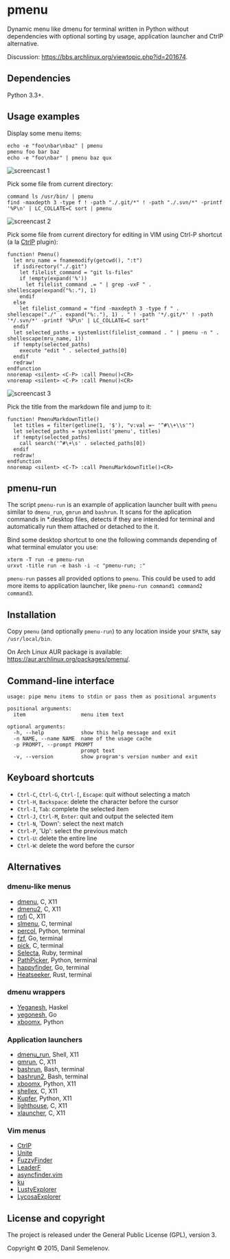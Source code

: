 # pmenu
Dynamic menu like dmenu for terminal written in Python without dependencies with optional sorting by usage, application launcher and CtrlP alternative.

Discussion: https://bbs.archlinux.org/viewtopic.php?id=201674.

## Dependencies

Python 3.3+.

## Usage examples

Display some menu items:

    echo -e "foo\nbar\nbaz" | pmenu
    pmenu foo bar baz
    echo -e "foo\nbar" | pmenu baz qux

![screencast 1](https://raw.githubusercontent.com/sgtpep/pmenu/master/screencasts/1.gif)

Pick some file from current directory:

    command ls /usr/bin/ | pmenu
    find -maxdepth 3 -type f ! -path "./.git/*" ! -path "./.svn/*" -printf '%P\n' | LC_COLLATE=C sort | pmenu

![screencast 2](https://raw.githubusercontent.com/sgtpep/pmenu/master/screencasts/2.gif)

Pick some file from current directory for editing in VIM using Ctrl-P shortcut (a la [CtrlP](http://kien.github.io/ctrlp.vim/) plugin):

    function! Pmenu()
      let mru_name = fnamemodify(getcwd(), ":t")
      if isdirectory("./.git")
        let filelist_command = "git ls-files"
        if !empty(expand('%'))
          let filelist_command .= " | grep -vxF " . shellescape(expand("%:."), 1)
        endif
      else
        let filelist_command = "find -maxdepth 3 -type f " . shellescape("./" . expand("%:."), 1) . " ! -path '*/.git/*' ! -path '*/.svn/*' -printf '%P\n' | LC_COLLATE=C sort"
      endif
      let selected_paths = systemlist(filelist_command . " | pmenu -n " . shellescape(mru_name, 1))
      if !empty(selected_paths)
        execute "edit " . selected_paths[0]
      endif
      redraw!
    endfunction
    nnoremap <silent> <C-P> :call Pmenu()<CR>
    vnoremap <silent> <C-P> :call Pmenu()<CR>

![screencast 3](https://raw.githubusercontent.com/sgtpep/pmenu/master/screencasts/3.gif)

Pick the title from the markdown file and jump to it:

    function! PmenuMarkdownTitle()
      let titles = filter(getline(1, '$'), "v:val =~ '^#\\+\\s'")
      let selected_paths = systemlist('pmenu', titles)
      if !empty(selected_paths)
        call search('^#\+\s' . selected_paths[0])
      endif
      redraw!
    endfunction
    nnoremap <silent> <C-T> :call PmenuMarkdownTitle()<CR>

## pmenu-run

The script `pmenu-run` is an example of application launcher built with `pmenu` similar to `dmenu_run`, `gmrun` and `bashrun`. It scans for the aplication commands in \*.desktop files, detects if they are intended for terminal and automatically run them attached or detached to the it.

Bind some desktop shortcut to one the following commands depending of what terminal emulator you use:

    xterm -T run -e pmenu-run
    urxvt -title run -e bash -i -c "pmenu-run; :"

`pmenu-run` passes all provided options to `pmenu`. This could be used to add more items to application launcher, like `pmenu-run command1 command2 command3`.

## Installation

Copy `pmenu` (and optionally `pmenu-run`) to any location inside your `$PATH`, say `/usr/local/bin`.

On Arch Linux AUR package is available: https://aur.archlinux.org/packages/pmenu/.

## Command-line interface

    usage: pipe menu items to stdin or pass them as positional arguments

    positional arguments:
      item                  menu item text

    optional arguments:
      -h, --help            show this help message and exit
      -n NAME, --name NAME  name of the usage cache
      -p PROMPT, --prompt PROMPT
                            prompt text
      -v, --version         show program's version number and exit

## Keyboard shortcuts

- `Ctrl-C`, `Ctrl-G`, `Ctrl-[`, `Escape`: quit without selecting a match
- `Ctrl-H`, `Backspace`: delete the character before the cursor
- `Ctrl-I`, `Tab`: complete the selected item
- `Ctrl-J`, `Ctrl-M`, `Enter`: quit and output the selected item
- `Ctrl-N`, 'Down': select the next match
- `Ctrl-P`, 'Up': select the previous match
- `Ctrl-U`: delete the entire line
- `Ctrl-W`: delete the word before the cursor

## Alternatives

### dmenu-like menus

- [dmenu](http://tools.suckless.org/dmenu/), C, X11
- [dmenu2](https://bitbucket.org/melek/dmenu2), C, X11
- [rofi](https://github.com/DaveDavenport/rofi) C, X11
- [slmenu](https://bitbucket.org/rafaelgg/slmenu), C, terminal
- [percol](https://github.com/mooz/percol), Python, terminal
- [fzf](https://github.com/junegunn/fzf), Go, terminal
- [pick](https://github.com/thoughtbot/pick), C, terminal
- [Selecta](https://github.com/garybernhardt/selecta), Ruby, terminal
- [PathPicker](https://facebook.github.io/PathPicker/), Python, terminal
- [happyfinder](https://github.com/hugows/hf), Go, terminal
- [Heatseeker](https://github.com/rschmitt/heatseeker), Rust, terminal

### dmenu wrappers

- [Yeganesh](http://dmwit.com/yeganesh/), Haskel
- [yegonesh](https://github.com/klowner/yegonesh), Go
- [xboomx](https://github.com/victorhaggqvist/xboomx), Python

### Application launchers

- [dmenu\_run](http://tools.suckless.org/dmenu/), Shell, X11
- [gmrun](http://sourceforge.net/projects/gmrun/), C, X11
- [bashrun](http://bashrun.sourceforge.net/), Bash, terminal
- [bashrun2](http://henning-bekel.de/bashrun2/), Bash, terminal
- [xboomx](https://github.com/victorhaggqvist/xboomx), Python, X11
- [shellex](https://github.com/Merovius/shellex), C, X11
- [Kupfer](http://engla.github.io/kupfer/), Python, X11
- [lighthouse](https://github.com/emgram769/lighthouse), C, X11
- [xlauncher](https://github.com/vatriani/xlauncher), C, X11

### Vim menus

- [CtrlP](http://kien.github.io/ctrlp.vim/)
- [Unite](https://github.com/Shougo/unite.vim)
- [FuzzyFinder](http://www.vim.org/scripts/script.php?script_id=1984)
- [LeaderF](https://github.com/Yggdroot/LeaderF)
- [asyncfinder.vim](https://github.com/vim-scripts/asyncfinder.vim)
- [ku](http://www.vim.org/scripts/script.php?script_id=2337)
- [LustyExplorer](http://www.vim.org/scripts/script.php?script_id=1890)
- [LycosaExplorer](http://www.vim.org/scripts/script.php?script_id=3659)

## License and copyright

The project is released under the General Public License (GPL), version 3.

Copyright © 2015, Danil Semelenov.
